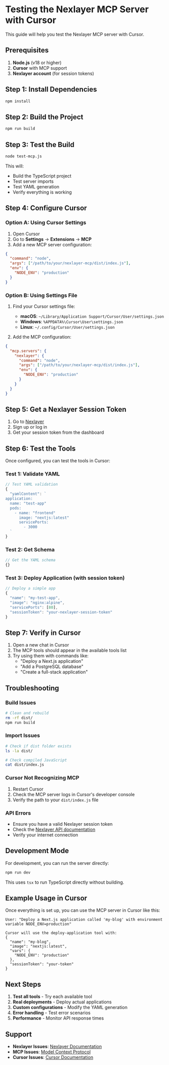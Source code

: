 # Testing the Nexlayer MCP Server with Cursor

This guide will help you test the Nexlayer MCP server with Cursor.

## Prerequisites

1. **Node.js** (v18 or higher)
2. **Cursor** with MCP support
3. **Nexlayer account** (for session tokens)

## Step 1: Install Dependencies

```bash
npm install
```

## Step 2: Build the Project

```bash
npm run build
```

## Step 3: Test the Build

```bash
node test-mcp.js
```

This will:
- Build the TypeScript project
- Test server imports
- Test YAML generation
- Verify everything is working

## Step 4: Configure Cursor

### Option A: Using Cursor Settings

1. Open Cursor
2. Go to **Settings** → **Extensions** → **MCP**
3. Add a new MCP server configuration:

```json
{
  "command": "node",
  "args": ["/path/to/your/nexlayer-mcp/dist/index.js"],
  "env": {
    "NODE_ENV": "production"
  }
}
```

### Option B: Using Settings File

1. Find your Cursor settings file:
   - **macOS**: `~/Library/Application Support/Cursor/User/settings.json`
   - **Windows**: `%APPDATA%\Cursor\User\settings.json`
   - **Linux**: `~/.config/Cursor/User/settings.json`

2. Add the MCP configuration:

```json
{
  "mcp.servers": {
    "nexlayer": {
      "command": "node",
      "args": ["/path/to/your/nexlayer-mcp/dist/index.js"],
      "env": {
        "NODE_ENV": "production"
      }
    }
  }
}
```

## Step 5: Get a Nexlayer Session Token

1. Go to [Nexlayer](https://docs.nexlayer.com/)
2. Sign up or log in
3. Get your session token from the dashboard

## Step 6: Test the Tools

Once configured, you can test the tools in Cursor:

### Test 1: Validate YAML
```typescript
// Test YAML validation
{
  "yamlContent": `
application:
  name: "test-app"
  pods:
    - name: "frontend"
      image: "nextjs:latest"
      servicePorts:
        - 3000
  `
}
```

### Test 2: Get Schema
```typescript
// Get the YAML schema
{}
```

### Test 3: Deploy Application (with session token)
```typescript
// Deploy a simple app
{
  "name": "my-test-app",
  "image": "nginx:alpine",
  "servicePorts": [80],
  "sessionToken": "your-nexlayer-session-token"
}
```

## Step 7: Verify in Cursor

1. Open a new chat in Cursor
2. The MCP tools should appear in the available tools list
3. Try using them with commands like:
   - "Deploy a Next.js application"
   - "Add a PostgreSQL database"
   - "Create a full-stack application"

## Troubleshooting

### Build Issues
```bash
# Clean and rebuild
rm -rf dist/
npm run build
```

### Import Issues
```bash
# Check if dist folder exists
ls -la dist/

# Check compiled JavaScript
cat dist/index.js
```

### Cursor Not Recognizing MCP
1. Restart Cursor
2. Check the MCP server logs in Cursor's developer console
3. Verify the path to your `dist/index.js` file

### API Errors
- Ensure you have a valid Nexlayer session token
- Check the [Nexlayer API documentation](https://docs.nexlayer.com/documentation/api-reference)
- Verify your internet connection

## Development Mode

For development, you can run the server directly:

```bash
npm run dev
```

This uses `tsx` to run TypeScript directly without building.

## Example Usage in Cursor

Once everything is set up, you can use the MCP server in Cursor like this:

```
User: "Deploy a Next.js application called 'my-blog' with environment variable NODE_ENV=production"

Cursor will use the deploy-application tool with:
{
  "name": "my-blog",
  "image": "nextjs:latest",
  "vars": {
    "NODE_ENV": "production"
  },
  "sessionToken": "your-token"
}
```

## Next Steps

1. **Test all tools** - Try each available tool
2. **Real deployments** - Deploy actual applications
3. **Custom configurations** - Modify the YAML generation
4. **Error handling** - Test error scenarios
5. **Performance** - Monitor API response times

## Support

- **Nexlayer Issues**: [Nexlayer Documentation](https://docs.nexlayer.com/)
- **MCP Issues**: [Model Context Protocol](https://modelcontextprotocol.io/)
- **Cursor Issues**: [Cursor Documentation](https://cursor.sh/docs) 